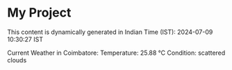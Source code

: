 # My Project

This content is dynamically generated in Indian Time (IST): 2024-07-09 10:30:27 IST


Current Weather in Coimbatore:
Temperature: 25.88 °C
Condition: scattered clouds
